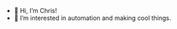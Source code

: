 - 👋 Hi, I’m Chris!
- 👀 I’m interested in automation and making cool things.

<!---
cmurley/cmurley is a ✨ special ✨ repository because its `README.md` (this file) appears on your GitHub profile.
You can click the Preview link to take a look at your changes.
--->
